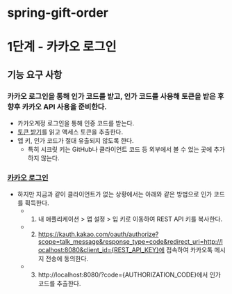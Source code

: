 # spring-gift-order

# 1단계 - 카카오 로그인
## 기능 요구 사항
### 카카오 로그인을 통해 인가 코드를 받고, 인가 코드를 사용해 토큰을 받은 후 향후 카카오 API 사용을 준비한다.
- 카카오계정 로그인을 통해 인증 코드를 받는다.
- [토큰 받기](https://developers.kakao.com/docs/latest/ko/kakaologin/rest-api#request-token)를 읽고 액세스 토큰을 추출한다.
- 앱 키, 인가 코드가 절대 유출되지 않도록 한다.
    - 특히 시크릿 키는 GitHub나 클라이언트 코드 등 외부에서 볼 수 었는 곳에 추가하지 않는다.

### [카카오 로그인](https://developers.kakao.com/docs/latest/ko/kakaologin/common)
- 하지만 지금과 같이 클라이언트가 없는 상황에서는 아래와 같은 방법으로 인가 코드를 획득한다.
    - 1. 내 애플리케이션 > 앱 설정 > 입 키로 이동하여 REST API 키를 복사한다.
    - 2. https://kauth.kakao.com/oauth/authorize?scope=talk_message&response_type=code&redirect_uri=http://localhost:8080&client_id={REST_API_KEY}에 접속하여 카카오톡 메시지 전송에 동의한다.
    - 3. http://localhost:8080/?code={AUTHORIZATION_CODE}에서 인가 코드를 추출한다.